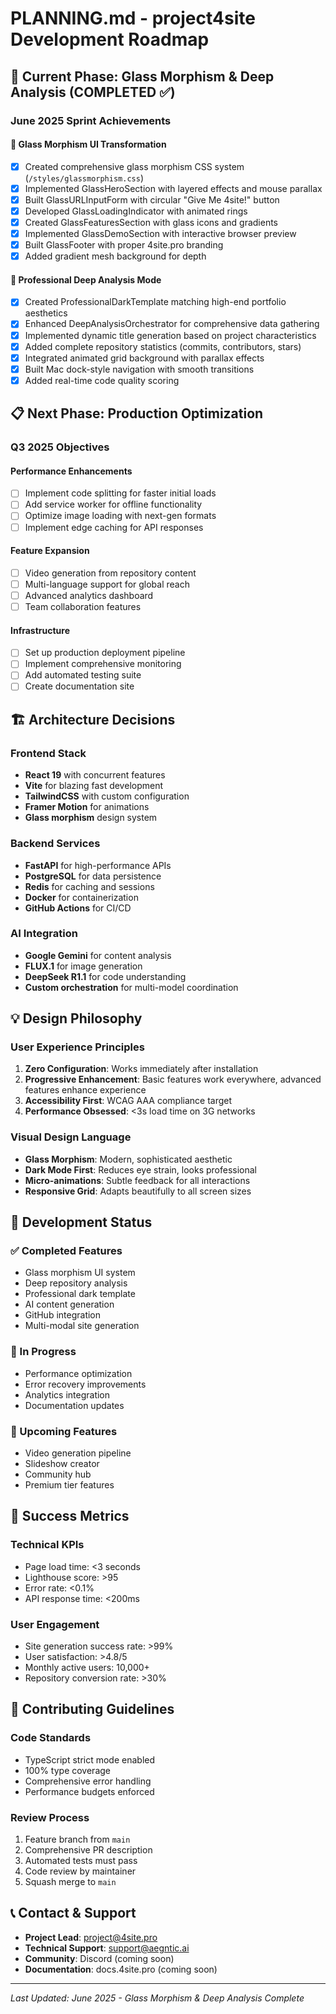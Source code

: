 # PLANNING.md - project4site Development Roadmap

## 🎯 Current Phase: Glass Morphism & Deep Analysis (COMPLETED ✅)

### June 2025 Sprint Achievements

#### 🎨 Glass Morphism UI Transformation
- [x] Created comprehensive glass morphism CSS system (`/styles/glassmorphism.css`)
- [x] Implemented GlassHeroSection with layered effects and mouse parallax
- [x] Built GlassURLInputForm with circular "Give Me 4site!" button
- [x] Developed GlassLoadingIndicator with animated rings
- [x] Created GlassFeaturesSection with glass icons and gradients
- [x] Implemented GlassDemoSection with interactive browser preview
- [x] Built GlassFooter with proper 4site.pro branding
- [x] Added gradient mesh background for depth

#### 🚀 Professional Deep Analysis Mode
- [x] Created ProfessionalDarkTemplate matching high-end portfolio aesthetics
- [x] Enhanced DeepAnalysisOrchestrator for comprehensive data gathering
- [x] Implemented dynamic title generation based on project characteristics
- [x] Added complete repository statistics (commits, contributors, stars)
- [x] Integrated animated grid background with parallax effects
- [x] Built Mac dock-style navigation with smooth transitions
- [x] Added real-time code quality scoring

## 📋 Next Phase: Production Optimization

### Q3 2025 Objectives

#### Performance Enhancements
- [ ] Implement code splitting for faster initial loads
- [ ] Add service worker for offline functionality
- [ ] Optimize image loading with next-gen formats
- [ ] Implement edge caching for API responses

#### Feature Expansion
- [ ] Video generation from repository content
- [ ] Multi-language support for global reach
- [ ] Advanced analytics dashboard
- [ ] Team collaboration features

#### Infrastructure
- [ ] Set up production deployment pipeline
- [ ] Implement comprehensive monitoring
- [ ] Add automated testing suite
- [ ] Create documentation site

## 🏗️ Architecture Decisions

### Frontend Stack
- **React 19** with concurrent features
- **Vite** for blazing fast development
- **TailwindCSS** with custom configuration
- **Framer Motion** for animations
- **Glass morphism** design system

### Backend Services
- **FastAPI** for high-performance APIs
- **PostgreSQL** for data persistence
- **Redis** for caching and sessions
- **Docker** for containerization
- **GitHub Actions** for CI/CD

### AI Integration
- **Google Gemini** for content analysis
- **FLUX.1** for image generation
- **DeepSeek R1.1** for code understanding
- **Custom orchestration** for multi-model coordination

## 💡 Design Philosophy

### User Experience Principles
1. **Zero Configuration**: Works immediately after installation
2. **Progressive Enhancement**: Basic features work everywhere, advanced features enhance experience
3. **Accessibility First**: WCAG AAA compliance target
4. **Performance Obsessed**: <3s load time on 3G networks

### Visual Design Language
- **Glass Morphism**: Modern, sophisticated aesthetic
- **Dark Mode First**: Reduces eye strain, looks professional
- **Micro-animations**: Subtle feedback for all interactions
- **Responsive Grid**: Adapts beautifully to all screen sizes

## 🚦 Development Status

### ✅ Completed Features
- Glass morphism UI system
- Deep repository analysis
- Professional dark template
- AI content generation
- GitHub integration
- Multi-modal site generation

### 🔄 In Progress
- Performance optimization
- Error recovery improvements
- Analytics integration
- Documentation updates

### 📅 Upcoming Features
- Video generation pipeline
- Slideshow creator
- Community hub
- Premium tier features

## 🎯 Success Metrics

### Technical KPIs
- Page load time: <3 seconds
- Lighthouse score: >95
- Error rate: <0.1%
- API response time: <200ms

### User Engagement
- Site generation success rate: >99%
- User satisfaction: >4.8/5
- Monthly active users: 10,000+
- Repository conversion rate: >30%

## 🤝 Contributing Guidelines

### Code Standards
- TypeScript strict mode enabled
- 100% type coverage
- Comprehensive error handling
- Performance budgets enforced

### Review Process
1. Feature branch from `main`
2. Comprehensive PR description
3. Automated tests must pass
4. Code review by maintainer
5. Squash merge to `main`

## 📞 Contact & Support

- **Project Lead**: project@4site.pro
- **Technical Support**: support@aegntic.ai
- **Community**: Discord (coming soon)
- **Documentation**: docs.4site.pro (coming soon)

---

*Last Updated: June 2025 - Glass Morphism & Deep Analysis Complete*